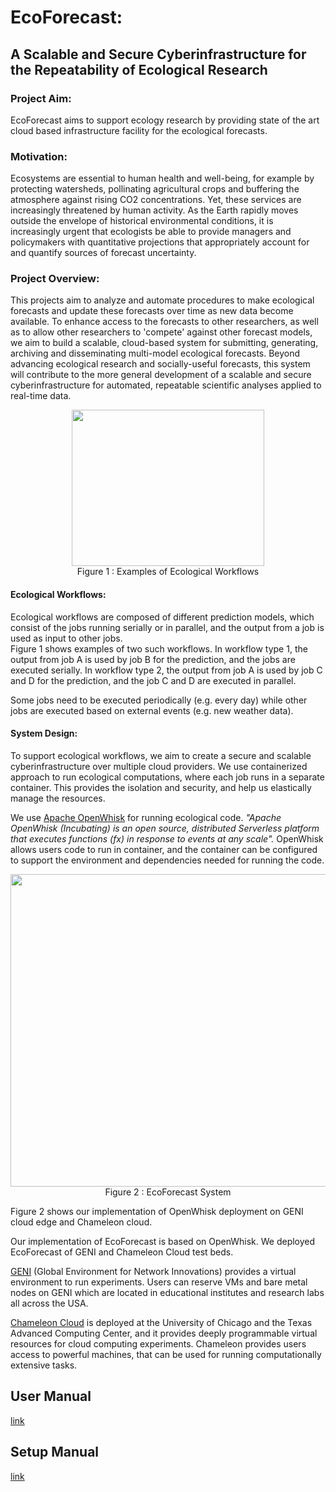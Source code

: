# EcoForecast:
##  A Scalable and Secure Cyberinfrastructure for the Repeatability of Ecological Research

### Project Aim:
EcoForecast aims to support ecology research by providing state of the art cloud based infrastructure facility for the ecological forecasts.

### Motivation:
Ecosystems are essential to human health and well-being, for example by protecting watersheds, pollinating agricultural crops and buffering the atmosphere against rising CO2 concentrations. Yet, these services are increasingly threatened by human activity. As the Earth rapidly moves outside the envelope of historical environmental conditions, it is increasingly urgent that ecologists be able to provide managers and policymakers with quantitative projections that appropriately account for and quantify sources of forecast uncertainty.

### Project Overview:
This projects aim to analyze and automate procedures to make ecological forecasts and update these forecasts over time as new data become available. To enhance access to the forecasts to other researchers, as well as to allow other researchers to 'compete' against other forecast models, we aim to build a scalable, cloud-based system for submitting, generating, archiving and disseminating multi-model ecological forecasts. Beyond advancing ecological research and socially-useful forecasts, this system will contribute to the more general development of a scalable and secure cyberinfrastructure for automated, repeatable scientific analyses applied to real-time data.

<p align="center">
<img align=center src="https://github.com/akhtarnabeel/ecoforecastCS/raw/master/screenshots/workflows.jpg" width="307.5" height="250" />
  <br> 
  Figure 1 : Examples of Ecological Workflows
</p>

#### Ecological Workflows:

Ecological workflows are composed of different prediction models, which consist of the jobs running serially or in parallel, and the output from a job is used as input to other jobs.  
Figure 1 shows examples of two such workflows. In workflow type 1, the output from job A is used by job B for the prediction, and the jobs are executed serially. In workflow type 2, the output from job A is used by job C and D for the prediction, and the job C and D are executed in parallel. 

Some jobs need to be executed periodically (e.g. every day) while other jobs are executed based on external events (e.g. new weather data). 



#### System Design:
To support ecological workflows, we aim to create a secure and scalable cyberinfrastructure over multiple cloud providers. We use containerized approach to run ecological computations, where each job runs in a separate container. This provides the isolation and security, and help us elastically manage the resources. 

We use [Apache OpenWhisk](https://openwhisk.apache.org) for running ecological code. *"Apache OpenWhisk (Incubating) is an open source, distributed Serverless platform that executes functions (fx) in response to events at any scale".* OpenWhisk allows users code to run in container, and the container can be configured to support the environment and dependencies needed for running the code. 

<p align="center">
<img align=center src="https://github.com/akhtarnabeel/ecoforecastCS/raw/master/screenshots/System.jpg" width="700" height="500" />
  <br> 
  Figure 2 : EcoForecast System 
</p>

Figure 2 shows our implementation of OpenWhisk deployment on GENI cloud edge and Chameleon cloud. 

Our implementation of EcoForecast is based on OpenWhisk. We deployed EcoForecast of GENI and Chameleon Cloud test beds. 

[GENI](http://www.geni.net) (Global Environment for Network Innovations) provides a virtual environment to run experiments. Users can reserve VMs and bare metal nodes on GENI which are located in educational institutes and research labs all across the USA. 

[Chameleon Cloud](https://www.chameleoncloud.org) is deployed at the University of Chicago and the Texas Advanced Computing Center, and it provides deeply programmable virtual resources for cloud computing experiments. Chameleon provides users access to powerful machines, that can be used for running computationally extensive tasks. 



## User Manual
  [link](/UserManual.md)
  
  
## Setup Manual
  [link](/SystemSetup.md)
